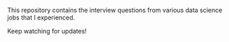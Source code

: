 This repository contains the interview questions from various data science jobs that I experienced.

Keep watching for updates! 
